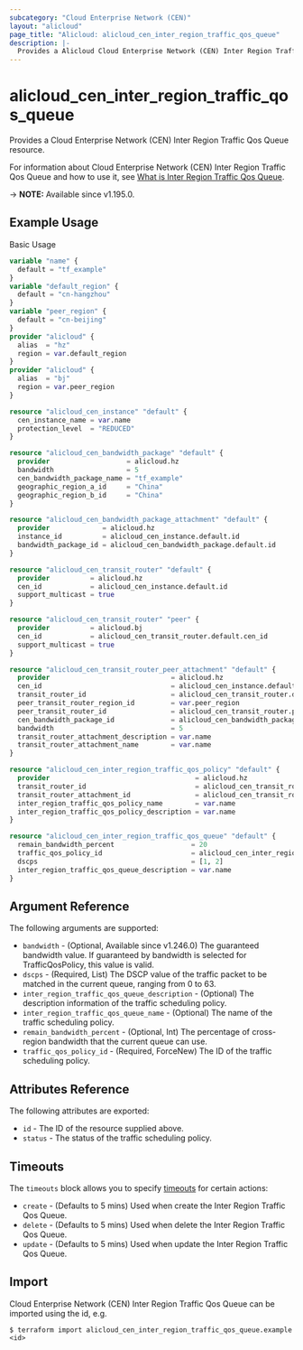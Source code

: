 ```yaml
---
subcategory: "Cloud Enterprise Network (CEN)"
layout: "alicloud"
page_title: "Alicloud: alicloud_cen_inter_region_traffic_qos_queue"
description: |-
  Provides a Alicloud Cloud Enterprise Network (CEN) Inter Region Traffic Qos Queue resource.
---
```


# alicloud_cen_inter_region_traffic_qos_queue

Provides a Cloud Enterprise Network (CEN) Inter Region Traffic Qos Queue resource.



For information about Cloud Enterprise Network (CEN) Inter Region Traffic Qos Queue and how to use it, see [What is Inter Region Traffic Qos Queue](https://next.api.alibabacloud.com/document/Cbn/2017-09-12/CreateCenInterRegionTrafficQosQueue).

-> **NOTE:** Available since v1.195.0.

## Example Usage

Basic Usage

```terraform
variable "name" {
  default = "tf_example"
}
variable "default_region" {
  default = "cn-hangzhou"
}
variable "peer_region" {
  default = "cn-beijing"
}
provider "alicloud" {
  alias  = "hz"
  region = var.default_region
}
provider "alicloud" {
  alias  = "bj"
  region = var.peer_region
}

resource "alicloud_cen_instance" "default" {
  cen_instance_name = var.name
  protection_level  = "REDUCED"
}

resource "alicloud_cen_bandwidth_package" "default" {
  provider                   = alicloud.hz
  bandwidth                  = 5
  cen_bandwidth_package_name = "tf_example"
  geographic_region_a_id     = "China"
  geographic_region_b_id     = "China"
}

resource "alicloud_cen_bandwidth_package_attachment" "default" {
  provider             = alicloud.hz
  instance_id          = alicloud_cen_instance.default.id
  bandwidth_package_id = alicloud_cen_bandwidth_package.default.id
}

resource "alicloud_cen_transit_router" "default" {
  provider          = alicloud.hz
  cen_id            = alicloud_cen_instance.default.id
  support_multicast = true
}

resource "alicloud_cen_transit_router" "peer" {
  provider          = alicloud.bj
  cen_id            = alicloud_cen_transit_router.default.cen_id
  support_multicast = true
}

resource "alicloud_cen_transit_router_peer_attachment" "default" {
  provider                              = alicloud.hz
  cen_id                                = alicloud_cen_instance.default.id
  transit_router_id                     = alicloud_cen_transit_router.default.transit_router_id
  peer_transit_router_region_id         = var.peer_region
  peer_transit_router_id                = alicloud_cen_transit_router.peer.transit_router_id
  cen_bandwidth_package_id              = alicloud_cen_bandwidth_package_attachment.default.bandwidth_package_id
  bandwidth                             = 5
  transit_router_attachment_description = var.name
  transit_router_attachment_name        = var.name
}

resource "alicloud_cen_inter_region_traffic_qos_policy" "default" {
  provider                                    = alicloud.hz
  transit_router_id                           = alicloud_cen_transit_router.default.transit_router_id
  transit_router_attachment_id                = alicloud_cen_transit_router_peer_attachment.default.transit_router_attachment_id
  inter_region_traffic_qos_policy_name        = var.name
  inter_region_traffic_qos_policy_description = var.name
}

resource "alicloud_cen_inter_region_traffic_qos_queue" "default" {
  remain_bandwidth_percent                   = 20
  traffic_qos_policy_id                      = alicloud_cen_inter_region_traffic_qos_policy.default.id
  dscps                                      = [1, 2]
  inter_region_traffic_qos_queue_description = var.name
}
```

## Argument Reference

The following arguments are supported:
* `bandwidth` - (Optional, Available since v1.246.0) The guaranteed bandwidth value. If guaranteed by bandwidth is selected for TrafficQosPolicy, this value is valid.
* `dscps` - (Required, List) The DSCP value of the traffic packet to be matched in the current queue, ranging from 0 to 63.
* `inter_region_traffic_qos_queue_description` - (Optional) The description information of the traffic scheduling policy.
* `inter_region_traffic_qos_queue_name` - (Optional) The name of the traffic scheduling policy.
* `remain_bandwidth_percent` - (Optional, Int) The percentage of cross-region bandwidth that the current queue can use.
* `traffic_qos_policy_id` - (Required, ForceNew) The ID of the traffic scheduling policy.

## Attributes Reference

The following attributes are exported:
* `id` - The ID of the resource supplied above.
* `status` - The status of the traffic scheduling policy.

## Timeouts

The `timeouts` block allows you to specify [timeouts](https://www.terraform.io/docs/configuration-0-11/resources.html#timeouts) for certain actions:
* `create` - (Defaults to 5 mins) Used when create the Inter Region Traffic Qos Queue.
* `delete` - (Defaults to 5 mins) Used when delete the Inter Region Traffic Qos Queue.
* `update` - (Defaults to 5 mins) Used when update the Inter Region Traffic Qos Queue.

## Import

Cloud Enterprise Network (CEN) Inter Region Traffic Qos Queue can be imported using the id, e.g.

```shell
$ terraform import alicloud_cen_inter_region_traffic_qos_queue.example <id>
```